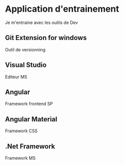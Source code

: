 # Application d'entrainement
Je m'entraine avec les outils de Dev
## Git Extension for windows
Outil de versionning
## Visual Studio
Editeur MS
## Angular
Framework frontend SP
## Angular Material
Framework CSS
## .Net Framework
Framework MS
